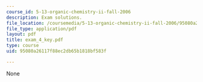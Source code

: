 ```yaml
---
course_id: 5-13-organic-chemistry-ii-fall-2006
description: Exam solutions.
file_location: /coursemedia/5-13-organic-chemistry-ii-fall-2006/95080a26117f88ec2db65b1818bf583f_exam_4_key.pdf
file_type: application/pdf
layout: pdf
title: exam_4_key.pdf
type: course
uid: 95080a26117f88ec2db65b1818bf583f

---
```

None